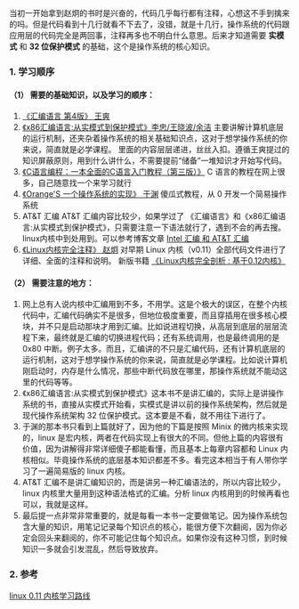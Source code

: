 当初一开始拿到赵炯的书时是兴奋的，代码几乎每行都有注释，心想这不手到擒来的吗。但是代码看到十几行就看不下去了，没错，就是十几行，操作系统的代码跟应用层的代码完全是两回事，注释再多也不明白什么意思。后来才知道需要 **实模式** 和 **32 位保护模式** 的基础，这个是操作系统的核心知识。


### 1. 学习顺序
#### （1） 需要的基础知识，以及学习的顺序：
1. [《汇编语言 第4版》 王爽](https://book.douban.com/subject/35038473/)
2. [《x86汇编语言:从实模式到保护模式》李忠/王晓波/余洁](https://book.douban.com/subject/20492528/)
主要讲解计算机底层的运行机制，还夹杂着操作系统的相关基础知识点，这对于想学操作系统的你来说，简直就是必学课程。
里面的内容层层递进，丝丝入扣。遵循王爽提过的知识屏蔽原则，用到什么讲什么，不需要提前“储备”一堆知识才开始写代码。
3. [《C语言编程：一本全面的C语言入门教程（第三版）》](https://book.douban.com/subject/1786294/)
C 语言的教程在网上很多，自己随意找一个来学习就行
4. [《Orange'S 一个操作系统的实现》 于渊](https://book.douban.com/subject/3735649/)
傻瓜式教程，从 0 开发一个简易操作系统
5. AT&T 汇编
AT&T 汇编内容比较少，如果学过了 《汇编语言》和《x86汇编语言:从实模式到保护模式》，只需要注意一下语法就行了，遇到不会的再去搜。linux内核中到处用到。可以参考博客文章 [Intel 汇编 和 AT&T 汇编](https://www.cnblogs.com/wanghuizhao/p/16388198.html)
6. [《Linux内核完全注释》 赵炯](https://book.douban.com/subject/1231236/)
对早期 Linux 内核（v0.11）全部代码文件进行了详细、全面的注释和说明。
新版书籍 [《Linux内核完全剖析 : 基于0.12内核》](https://book.douban.com/subject/3229243/)


#### （2） 需要注意的地方：
1. 网上总有人说内核中汇编用到不多，不用学。这是个极大的误区，在整个内核代码中，汇编代码确实不是很多，但地位极度重要，而且穿插用在很多核心模块，并不只是启动那块才用到汇编。比如说进程切换，从高层到底层的层层流程下来，最终就是汇编的切换进程代码；还有系统调用，也是最终调用的是 0x80 中断。例子太多。而且，汇编讲的不只是汇编代码，还有计算机底层的运行机制，这对于想学操作系统的你来说，简直就是必学课程。比如说计算机刚启动时，内存是什么情况，那些中断代码放在哪里，那操作系统就不能动这里的代码等等。
2. 《x86汇编语言:从实模式到保护模式》这本书不是讲汇编的，实际上是讲操作系统的书，直接从实模式开始看，实模式是讲以前的操作系统架构，然后就是现代操作系统架构 32 位保护模式。这本要是不看，就不用往下进行了。
3. 于渊的那本书只看到上篇就好了，因为他的下篇是按照 Minix 的微内核来实现的，linux 是宏内核，两者在代码实现上有很大的不同。但他上篇的内容很有价值，因为讲解得非常详细傻子都能看懂，而且基本上每章内容都和 Linux 内核相似。毕竟操作系统的底层基本知识都差不多。看完这本相当于有人带你学习了一遍简易版的 linux 内核。
4. AT&T 汇编不是讲汇编知识的，而是讲另一种汇编语法的，所以内容比较少，linux 内核里大量用到这种语法格式的汇编。分析 linux 内核用到的时候再看也可以，我就是这样。
5. 最后提一点非常非常重要的，就是每看一本书一定要做笔记。因为操作系统包含大量的知识，用笔记记录每个知识点的核心，能很方便下次翻阅，因为你必定会回头来翻阅的，你不可能记住每个知识点。如果你没有这种习惯，到时候知识一多就会引发混乱，然后导致放弃。


### 2. 参考
[linux 0.11 内核学习路线](https://blog.csdn.net/linxi8693/article/details/89856940)